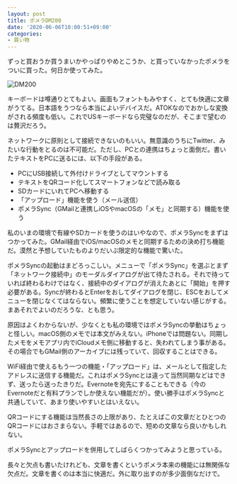 ```yaml
---
layout: post
title: ポメラDM200
date: '2020-06-06T10:00:51+09:00'
categories:
- 買い物
---
```


ずっと買おうか買うまいかやっぱりやめとこうか、と買っていなかったポメラをついに買った。何日か使ってみた。

![DM200](/blog/images/pomera.jpg)

キーボードは噂通りとてもよい。画面もフォントもみやすく、とても快適に文章がうてる。日本語をうつなら本当によいデバイスだ。ATOKなのでおかしな変換がされる頻度も低い。これでUSキーボードなら完璧なのだが、そこまで望むのは贅沢だろう。

ネットワークに原則として接続できないのもいい。無意識のうちにTwitter、みたいな行動をとるのは不可能だ。ただし、PCとの連携はちょっと面倒だ。書いたテキストをPCに送るには、以下の手段がある。

* PCにUSB接続して外付けドライブとしてマウントする
* テキストをQRコード化してスマートフォンなどで読み取る
* SDカードにいれてPCへ移動する
* 「アップロード」機能を使う（メール送信）
* ポメラSync（GMailと連携しiOSやmacOSの「メモ」と同期する）機能を使う

私のいまの環境で有線やSDカードを使うのはいやなので、ポメラSyncをまずはつかってみた。GMail経由でiOS/macOSのメモと同期するための決め打ち機能だ。漠然と予想していたものよりだいぶ限定的な機能で驚いた。

ポメラSyncの起動はまどろっこしい。メニューで「ポメラSync」を選ぶとまず「ネットワーク接続中」のモーダルダイアログが出て待たされる。それで待っていれば終わるわけではなく、接続中のダイアログが消えたあとに「開始」を押す必要がある。Syncが終わるとEnterをおしてダイアログを閉じ、ESCをおしてメニューを閉じなくてはならない。頻繁に使うことを想定していない感じがする。まあそれでよいのだろうな、とも思う。

原因はよくわからないが、少なくとも私の環境ではポメラSyncの挙動はちょっと怪しい。macOS側のメモでは本文がみえない。iPhoneでは問題ない。同期したメモをメモアプリ内でiCloudメモ側に移動すると、失われてしまう事がある。その場合でもGMail側のアーカイブには残っていて、回収することはできる。

WiFi経由で使えるもう一つの機能・「アップロード」は、メールとして指定したアドレスに送信する機能だ。これはポメラSyncとは違って当然同期などはできず、送ったら送ったきりだ。Evernoteを宛先にすることもできる（今のEvernoteだと有料プランでしか使えない機能だが）。使い勝手はポメラSyncと共通していて、あまり使いやすいとはいえない。

QRコードにする機能は当然長さの上限があり、たとえばこの文章だとひとつのQRコードにはおさまらない。手軽ではあるので、短めの文章なら良いかもしれない。

ポメラSyncとアップロードを併用してしばらくつかってみようと思っている。

長々と欠点も書いたけれども、文章を書くというポメラ本来の機能には無関係な欠点だ。文章を書くのは本当に快適だ。外に取り出すのが多少面倒なだけで。
